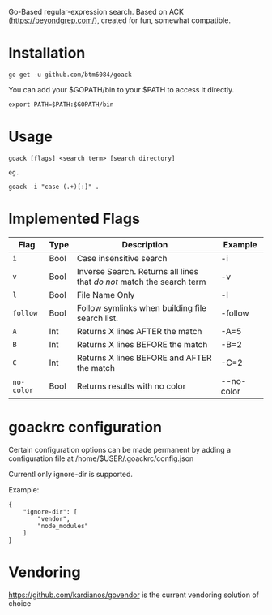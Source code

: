 Go-Based regular-expression search. Based on ACK (https://beyondgrep.com/), created for fun, somewhat compatible.

# Installation
```
go get -u github.com/btm6084/goack
```

You can add your $GOPATH/bin to your $PATH to access it directly.
```
export PATH=$PATH:$GOPATH/bin
```

# Usage
```
goack [flags] <search term> [search directory]

eg.

goack -i "case (.+)[:]" .
```

# Implemented Flags

| Flag | Type | Description | Example
--- | --- | --- | ---
| `i` | Bool | Case insensitive search | -i
| `v` | Bool | Inverse Search. Returns all lines that *do not* match the search term | -v
| `l` | Bool | File Name Only | -l
| `follow` | Bool | Follow symlinks when building file search list. | -follow
| `A` | Int | Returns X lines AFTER the match | -A=5
| `B` | Int | Returns X lines BEFORE the match | -B=2
| `C` | Int | Returns X lines BEFORE and AFTER the match | -C=2
| `no-color` | Bool | Returns results with no color | --no-color

# goackrc configuration

Certain configuration options can be made permanent by adding a configuration file at /home/$USER/.goackrc/config.json

Currentl only ignore-dir is supported.

Example:
```
{
	"ignore-dir": [
		"vendor",
		"node_modules"
	]
}
```

# Vendoring
https://github.com/kardianos/govendor is the current vendoring solution of choice